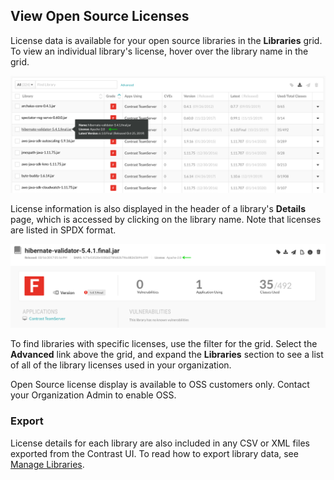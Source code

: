 <!--
title: "Open Source Licenses"
description: "View open source licenses in the UI"
tags: "user open source licenses vulnerabilities sca"
-->


<!-- ## License Libraries 
How do you provision licenses if you've paid for them? Like normal licenses in Org Settings? -->

## View Open Source Licenses

License data is available for your open source libraries in the **Libraries** grid. To view an individual library's license, hover over the library name in the grid. 

<a href="assets/images/License-display.png" rel="lightbox" title="View library license information in the Libraries grid"><img class="thumbnail" src="assets/images/License-display.png"/></a>

License information is also displayed in the header of a library's **Details** page, which is accessed by clicking on the library name. Note that licenses are listed in SPDX format.

<a href="assets/images/License-library-detail.png" rel="lightbox" title="View library license information in the Details page"><img class="thumbnail" src="assets/images/License-library-detail.png"/></a>

To find libraries with specific licenses, use the filter for the grid. Select the **Advanced** link above the grid, and expand the **Libraries** section to see a list of all of the library licenses used in your organization. 

Open Source license display is available to OSS customers only. Contact your Organization Admin to enable OSS.

### Export

License details for each library are also included in any CSV or XML files exported from the Contrast UI. To read how to export library data, see [Manage Libraries](user-libraries.html#manage-lib). 



 
